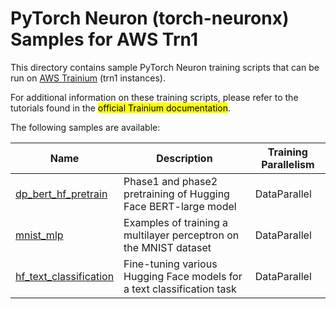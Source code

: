 # PyTorch Neuron (torch-neuronx) Samples for AWS Trn1

This directory contains sample PyTorch Neuron training scripts that can be run on [AWS Trainium](https://aws.amazon.com/machine-learning/trainium/) (trn1 instances).

For additional information on these training scripts, please refer to the tutorials found in the <mark>official Trainium documentation</mark>.

The following samples are available:

| Name | Description | Training Parallelism |
| --- | --- | --- |
| [dp_bert_hf_pretrain](training/dp_bert_hf_pretrain) | Phase1 and phase2 pretraining of Hugging Face BERT-large model | DataParallel |
| [mnist_mlp](training/mnist_mlp) | Examples of training a multilayer perceptron on the MNIST dataset | DataParallel |
| [hf_text_classification](training/hf_text_classification) | Fine-tuning various Hugging Face models for a text classification task | DataParallel |
